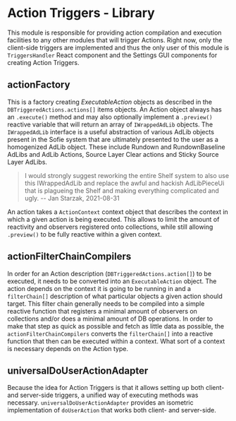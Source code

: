 # Action Triggers - Library

This module is responsible for providing action compilation and execution facilities to any other modules that will
trigger Actions. Right now, only the client-side triggers are implemented and thus the only user of this module is
`TriggersHandler` React component and the Settings GUI components for creating Action Triggers.

## actionFactory

This is a factory creating _ExecutableAction_ objects as described in the `DBTriggeredActions.actions[]` items objects.
An Action object always has an `.execute()` method and may also optionally implement a `.preview()` reactive variable
that will return an array of `IWrappedAdLib` objects. The `IWrappedAdLib` interface is a useful abstraction of various
AdLib objects present in the Sofie system that are ultimately presented to the user as a homogenized AdLib object. These
include Rundown and RundownBaseline AdLibs and AdLib Actions, Source Layer Clear actions and Sticky Source Layer AdLibs.

> I would strongly suggest reworking the entire Shelf system to also use this IWrappedAdLib and replace the awful and
> hackish AdLibPieceUi that is plagueing the Shelf and making everything complicated and ugly. -- Jan Starzak,
> 2021-08-31

An action takes a `ActionContext` context object that describes the context in which a given action is being executed.
This allows to limit the amount of reactivity and observers registered onto collections, while still allowing `.preview()`
to be fully reactive within a given context.

## actionFilterChainCompilers

In order for an Action description (`DBTriggeredActions.action[]`) to be executed, it needs to be converted into an
`ExecutableAction` object. The action depends on the context it is going to be running in and a `filterChain[]`
description of what particular objects a given action should target. This filter chain generally needs to be compiled
into a simple reactive function that registers a minimal amount of observers on collections and/or does a minimal amount
of DB operations. In order to make that step as quick as possible and fetch as little data as possible, the
`actionFilterChainCompilers` converts the `filterChain[]` into a reactive function that then can be executed within a
context. What sort of a context is necessary depends on the Action type.

## universalDoUserActionAdapter

Because the idea for Action Triggers is that it allows setting up both client- and server-side triggers, a unified way
of executing methods was necessary. `universalDoUserActionAdapter` provides an isometric implementation of
`doUserAction` that works both client- and server-side.
